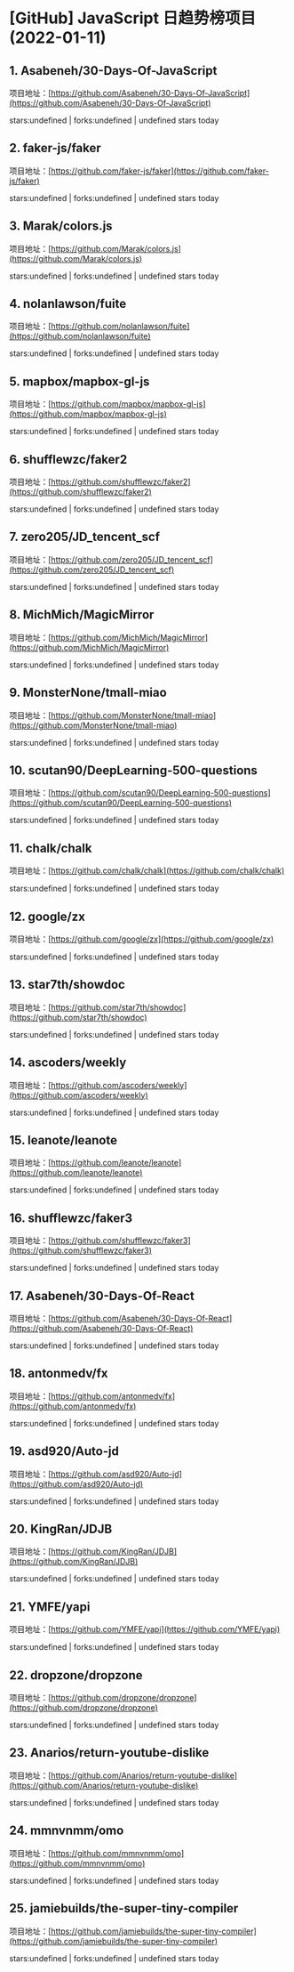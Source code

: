 # [GitHub] JavaScript 日趋势榜项目(2022-01-11)

## 1. Asabeneh/30-Days-Of-JavaScript 

项目地址：[https://github.com/Asabeneh/30-Days-Of-JavaScript](https://github.com/Asabeneh/30-Days-Of-JavaScript)

stars:undefined | forks:undefined | undefined stars today 



## 2. faker-js/faker 

项目地址：[https://github.com/faker-js/faker](https://github.com/faker-js/faker)

stars:undefined | forks:undefined | undefined stars today 



## 3. Marak/colors.js 

项目地址：[https://github.com/Marak/colors.js](https://github.com/Marak/colors.js)

stars:undefined | forks:undefined | undefined stars today 



## 4. nolanlawson/fuite 

项目地址：[https://github.com/nolanlawson/fuite](https://github.com/nolanlawson/fuite)

stars:undefined | forks:undefined | undefined stars today 



## 5. mapbox/mapbox-gl-js 

项目地址：[https://github.com/mapbox/mapbox-gl-js](https://github.com/mapbox/mapbox-gl-js)

stars:undefined | forks:undefined | undefined stars today 



## 6. shufflewzc/faker2 

项目地址：[https://github.com/shufflewzc/faker2](https://github.com/shufflewzc/faker2)

stars:undefined | forks:undefined | undefined stars today 



## 7. zero205/JD_tencent_scf 

项目地址：[https://github.com/zero205/JD_tencent_scf](https://github.com/zero205/JD_tencent_scf)

stars:undefined | forks:undefined | undefined stars today 



## 8. MichMich/MagicMirror 

项目地址：[https://github.com/MichMich/MagicMirror](https://github.com/MichMich/MagicMirror)

stars:undefined | forks:undefined | undefined stars today 



## 9. MonsterNone/tmall-miao 

项目地址：[https://github.com/MonsterNone/tmall-miao](https://github.com/MonsterNone/tmall-miao)

stars:undefined | forks:undefined | undefined stars today 



## 10. scutan90/DeepLearning-500-questions 

项目地址：[https://github.com/scutan90/DeepLearning-500-questions](https://github.com/scutan90/DeepLearning-500-questions)

stars:undefined | forks:undefined | undefined stars today 



## 11. chalk/chalk 

项目地址：[https://github.com/chalk/chalk](https://github.com/chalk/chalk)

stars:undefined | forks:undefined | undefined stars today 



## 12. google/zx 

项目地址：[https://github.com/google/zx](https://github.com/google/zx)

stars:undefined | forks:undefined | undefined stars today 



## 13. star7th/showdoc 

项目地址：[https://github.com/star7th/showdoc](https://github.com/star7th/showdoc)

stars:undefined | forks:undefined | undefined stars today 



## 14. ascoders/weekly 

项目地址：[https://github.com/ascoders/weekly](https://github.com/ascoders/weekly)

stars:undefined | forks:undefined | undefined stars today 



## 15. leanote/leanote 

项目地址：[https://github.com/leanote/leanote](https://github.com/leanote/leanote)

stars:undefined | forks:undefined | undefined stars today 



## 16. shufflewzc/faker3 

项目地址：[https://github.com/shufflewzc/faker3](https://github.com/shufflewzc/faker3)

stars:undefined | forks:undefined | undefined stars today 



## 17. Asabeneh/30-Days-Of-React 

项目地址：[https://github.com/Asabeneh/30-Days-Of-React](https://github.com/Asabeneh/30-Days-Of-React)

stars:undefined | forks:undefined | undefined stars today 



## 18. antonmedv/fx 

项目地址：[https://github.com/antonmedv/fx](https://github.com/antonmedv/fx)

stars:undefined | forks:undefined | undefined stars today 



## 19. asd920/Auto-jd 

项目地址：[https://github.com/asd920/Auto-jd](https://github.com/asd920/Auto-jd)

stars:undefined | forks:undefined | undefined stars today 



## 20. KingRan/JDJB 

项目地址：[https://github.com/KingRan/JDJB](https://github.com/KingRan/JDJB)

stars:undefined | forks:undefined | undefined stars today 



## 21. YMFE/yapi 

项目地址：[https://github.com/YMFE/yapi](https://github.com/YMFE/yapi)

stars:undefined | forks:undefined | undefined stars today 



## 22. dropzone/dropzone 

项目地址：[https://github.com/dropzone/dropzone](https://github.com/dropzone/dropzone)

stars:undefined | forks:undefined | undefined stars today 



## 23. Anarios/return-youtube-dislike 

项目地址：[https://github.com/Anarios/return-youtube-dislike](https://github.com/Anarios/return-youtube-dislike)

stars:undefined | forks:undefined | undefined stars today 



## 24. mmnvnmm/omo 

项目地址：[https://github.com/mmnvnmm/omo](https://github.com/mmnvnmm/omo)

stars:undefined | forks:undefined | undefined stars today 



## 25. jamiebuilds/the-super-tiny-compiler 

项目地址：[https://github.com/jamiebuilds/the-super-tiny-compiler](https://github.com/jamiebuilds/the-super-tiny-compiler)

stars:undefined | forks:undefined | undefined stars today 



